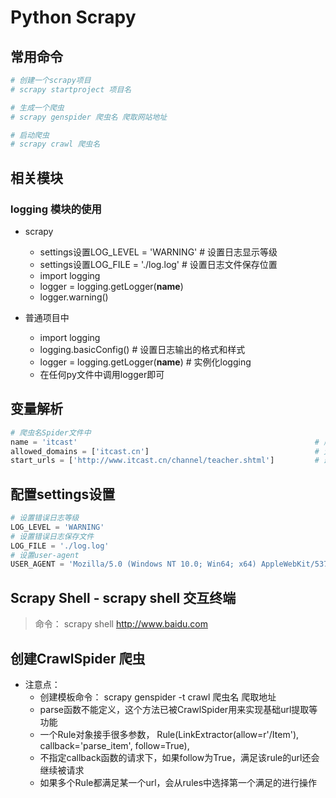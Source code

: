 # Python Scrapy

## 常用命令

```python
# 创建一个scrapy项目
# scrapy startproject 项目名

# 生成一个爬虫
# scrapy genspider 爬虫名 爬取网站地址

# 启动爬虫
# scrapy crawl 爬虫名
```

## 相关模块

### logging 模块的使用
- scrapy
  - settings设置LOG_LEVEL = 'WARNING'       # 设置日志显示等级
  - settings设置LOG_FILE = './log.log'      # 设置日志文件保存位置
  - import logging
  - logger = logging.getLogger(__name__)
  - logger.warning()
  
- 普通项目中
  - import logging
  - logging.basicConfig()                   # 设置日志输出的格式和样式
  - logger = logging.getLogger(__name__)    # 实例化logging
  - 在任何py文件中调用logger即可
  
## 变量解析

```python
# 爬虫名Spider文件中
name = 'itcast'                                                     # 爬虫名
allowed_domains = ['itcast.cn']                                     # 允许爬取的范围
start_urls = ['http://www.itcast.cn/channel/teacher.shtml']         # 最开始请求的url地址
```  

## 配置settings设置

```python
# 设置错误日志等级
LOG_LEVEL = 'WARNING'
# 设置错误日志保存文件       
LOG_FILE = './log.log'      
# 设置user-agent
USER_AGENT = 'Mozilla/5.0 (Windows NT 10.0; Win64; x64) AppleWebKit/537.36 (KHTML, like Gecko) Chrome/74.0.3729.131 Safari/537.36'

```

## Scrapy Shell - scrapy shell 交互终端

> 命令： scrapy shell http://www.baidu.com

## 创建CrawlSpider 爬虫

- 注意点：
    - 创建模板命令： scrapy genspider -t crawl 爬虫名 爬取地址
    - parse函数不能定义，这个方法已被CrawlSpider用来实现基础url提取等功能
    - 一个Rule对象接手很多参数， Rule(LinkExtractor(allow=r'/Item'), callback='parse_item', follow=True),
    - 不指定callback函数的请求下，如果follow为True，满足该rule的url还会继续被请求
    - 如果多个Rule都满足某一个url，会从rules中选择第一个满足的进行操作
